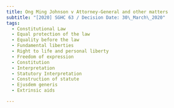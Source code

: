 ```yaml
---
title: Ong Ming Johnson v Attorney-General and other matters
subtitle: "[2020] SGHC 63 / Decision Date: 30\_March\_2020"
tags:
  - Constitutional Law
  - Equal protection of the law
  - Equality before the law
  - Fundamental liberties
  - Right to life and personal liberty
  - Freedom of expression
  - Constitution
  - Interpretation
  - Statutory Interpretation
  - Construction of statute
  - Ejusdem generis
  - Extrinsic aids

---
```

